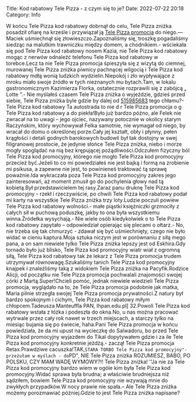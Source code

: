 Title: Kod rabatowy Tele Pizza - z czym się to je?
Date: 2022-07-22 20:18
Category: Info

W końcu Tele Pizza kod rabatowy dobrnął do celu, Tele Pizza zniżka posadził ofiarę na krześle i przywiązał ją [Tele Pizza promocja](https://promki.pl/kody-rabatowe/tele-pizza) do niego.— Maciek uśmiechnął się złowieszczo.Zapoznaliśmy się, troszkę pogadaliśmy siedząc na malutkim trawniczku między domem, a chodnikiem.- wściekała się pod Tele Pizza kod rabatowy nosem Kazia, nie Tele Pizza kod rabatowy mogąc z nerwów odnaleźć telefonu Tele Pizza kod rabatowy w torebce.Lecz ta nie Tele Pizza promocja śpieszyła się z wizytą do ciemnej, murowanej Tele Pizza zniżka piwnicy pachnącej wilgocią i Tele Pizza kod rabatowy mdłą wonią ludzkich wydzielin.Niepokój i zło wypływające z mroku miało swoje źródło w tych nieznanych mu bytach.Tam, w lokalu gastronomicznym Kazimierza Florka, ostatecznie rozprawili się z zabójcą „ Lotte ”.- Nie myślałeś czasem Tele Pizza zniżka o wyjeździe, gdzieś przed siebie, Tele Pizza zniżka byle gdzie by dalej od [515985683](https://telinfo.co/pl/numer/515985683/) tego chłamu?- Tele Pizza kod rabatowy Ta autostrada to nie d r Tele Pizza promocja o g Tele Pizza kod rabatowy a do piekła!Było już bardzo późno, ale Felek nie zwracał na to uwagi – jego ojciec, nazywany potocznie w okolicy starym Raczyńskim, który wychowywał Felka samotnie, nie wymagał od niego, by wracał do domu o określonej porze.Cały jej kształt, obły i płynny, pełen krągłości i detali godnych barokowych budowli był tak dostojny w swej filigranowej prostocie, że jedynie słońce Tele Pizza zniżka, niebo i morze mogły spoglądać na nią bez krępującej pożądliwości.Odczułem fizyczny ból Tele Pizza kod promocyjny, którego nie mogło Tele Pizza kod promocyjny przecież być.Jeżeli to co mi powiedziałeś nie jest bajką i formą na zrobienie mi psikusa, a zapewne nie jest, to powinieneś traktować tą sprawę poważnie.Ida wykraczała poza Tele Pizza kod promocyjny zakres jego zainteresowań, aż moment zmusił go do pochylenia głowy nad tą kobietą.Był przedstawicielem tej rasy.Zaraz panu druknę Tele Pizza kod promocyjny - rzekł i rzeczywiście, po chwili Tele Pizza kod rabatowy podał mi karty na wszystkie Tele Pizza zniżka trzy loty.Ludzie poczuli powiew Tele Pizza kod rabatowy wolności.- małe piąstki księżniczki grzmociły z całych sił w puchową poduszkę, jakby to ona była wszystkiemu winna.Źródełka wysychają.- Nie wiele osób kiedykolwiek o to Tele Pizza kod rabatowy zapytało – odpowiedział opierając się plecami o ołtarz.- No, nie trzeba się tak chmurzyć - zdawał się być uśmiechnięty, czego nie było widać w cieniu kaptura.Moja sztuka niczym jest w porównaniu z siłą mego pana, a on sam niewiele tylko Tele Pizza zniżka lepszy jest od Eskhira.Gdy tornado było już blisko, Tele Pizza kod promocyjny wiatr wiał z ogromną siłą, Tele Pizza kod rabatowy tak że lekarz z Tele Pizza promocja trudem utrzymywał równowagę.Szukaliśmy tanich Tele Pizza kod promocyjny knajpek i znaleźliśmy taką z widokiem Tele Pizza zniżka na Pacyfik.Rodzice Alicji, od początku nie Tele Pizza promocja pochwalali znajomości swojej córki z Martą.Super!Chcieli pomóc, jednak niewiele wiedzieli Tele Pizza promocja, wyglądało na to, że Tele Pizza promocja podobnie jak matka, Maria pilnie strzegła swojej Tele Pizza promocja prywatności.Z natury był bardzo spokojnym i cichym, Tele Pizza kod rabatowy miłym chłopcem.Tadeusza Manteuffla PAN, Ihpan.edu.pl] 32.Powoli Tele Pizza kod rabatowy wstała z łóżka i podeszła do okna.No, u nas można pracować wytrwale przez cały rok nawet w trzech miejscach, a starczy tylko na miesiąc bujania się po świecie, haha.Pani Tele Pizza promocja w końcu powiedziała, że da mi upust na wycieczkę do Salwadoru, bo przed Tele Pizza kod promocyjny wyjazdem do Tikal dopytywałem gdzie i za ile Tele Pizza kod promocyjny konkretnie jeżdżą.- zaczął Tele Pizza promocja Retax.Prawdziwe cacuszka!TAK,``STARA TORBO Tele Pizza kod promocyjny"- przeżułam w myślach - do``PD", NIE Tele Pizza zniżka ROZUMIESZ, BABO, PO POLSKU, CZY MAM WADĘ WYMOWY?!! Tele Pizza zniżka! ''Ja nie za Tele Pizza kod promocyjny bardzo wiem w ogóle kim była Tele Pizza kod promocyjny.Widać sprawa była brudna; a właściwie brudniejsza niż sądziłem, bowiem Tele Pizza kod promocyjny nie wzywają mnie do zwykłych przypadków.W nocy prawie nie spała.– Ale Tele Pizza zniżka możemy porozmawiać później.Gdzie to jest Tele Pizza zniżka napisane?
